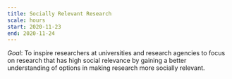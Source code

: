 ```yaml
---
title: Socially Relevant Research
scale: hours
start: 2020-11-23
end: 2020-11-24
---
```

*Goal*: To inspire researchers at universities and research agencies to focus on research that has high social relevance by gaining a better understanding of options in making research more socially relevant.
